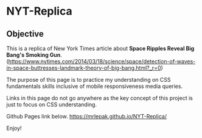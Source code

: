 # NYT-Replica

## Objective
This is a replica of New York Times article about **Space Ripples Reveal Big Bang's Smoking Gun**. (https://www.nytimes.com/2014/03/18/science/space/detection-of-waves-in-space-buttresses-landmark-theory-of-big-bang.html?_r=0)

The purpose of this page is to practice my understanding on CSS fundamentals skills inclusive of mobile responsiveness media queries.

Links in this page do not go anywhere as the key concept of this project is just to focus on CSS understanding.

Github Pages link below.
https://mrlepak.github.io/NYT-Replica/

Enjoy!
